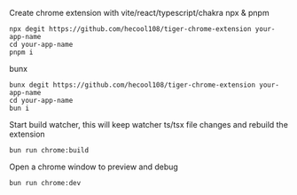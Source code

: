 Create chrome extension with vite/react/typescript/chakra
npx & pnpm
```shell
npx degit https://github.com/hecool108/tiger-chrome-extension your-app-name
cd your-app-name
pnpm i
```

bunx
```shell
bunx degit https://github.com/hecool108/tiger-chrome-extension your-app-name
cd your-app-name
bun i
```
Start build watcher, this will keep watcher ts/tsx file changes and rebuild the extension
```
bun run chrome:build
```

Open a chrome window to preview and debug
```
bun run chrome:dev
```